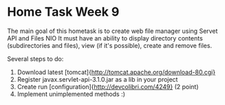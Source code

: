 # Home Task Week 9

The main goal of this hometask is to create web file manager using Servet API and Files NIO
It must have an ability to display directory contents (subdirectories and files), view (if it's possible), create and remove files.

Several steps to do:
1. Download latest [tomcat]{http://tomcat.apache.org/download-80.cgi}
2. Register javax.servlet-api-3.1.0.jar as a lib in your project
3. Create run [configuration]{http://devcolibri.com/4249} (2 point)
4. Implement unimplemented methods :)